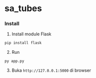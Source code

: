 # sa_tubes

### Install

1. Install module Flask
```sh
pip install flask
```

2. Run
```sh
py app.py
```

3. Buka `http://127.0.0.1:5000` di browser
